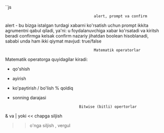 ``js

                                            alert, prompt va confirm

alert - bu bizga istalgan turdagi xabarni ko'rsatish uchun 
prompt ikkita agrumentni  qabul qiladi, ya'ni: u foydalanuvchiga xabar ko'rsatadi va kiritsh beradi
confirmga kelsak confirm nazariy jihatdan boolean hisoblanadi, sababi unda ham ikki qiymat mavjud: true/false

                                            Matematik operatorlar

Matematik operatorga quyidagilar kiradi:
+ qo'shish
- ayirish
* ko'paytirish 
/ bo'lish
% qoldiq
* sonning darajasi

                                    Bitwise (bitli) opertorlar

& va
| yoki
<< chapga siljish
>> o'nga siljish
, vergul
